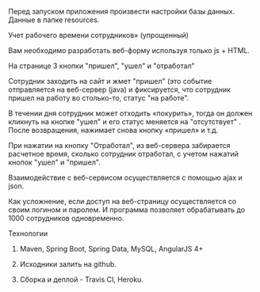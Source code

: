 Перед запуском приложения произвести настройки базы данных. Данные в папке resources.

Учет рабочего времени сотрудников» (упрощенный)


Вам необходимо разработать веб-форму используя только js + HTML.

На странице 3 кнопки "пришел", "ушел" и "отработал"


Сотрудник заходить на сайт и жмет "пришел" (это событие отправляется на веб-сервер (java) и фиксируется, что сотрудник пришел на работу во столько-то, статус "на работе".


В течении дня сотрудник может отходить «покурить», тогда он должен кликнуть на кнопке "ушел" и его статус меняется на "отсутствует" . После возвращения, нажимает снова кнопку «пришел» и т.д.


При нажатии на кнопку "Отработал", из веб-сервера забирается расчетное время, сколько сотрудник отработал, с учетом нажатий кнопок "ушел" и "пришел".



Взаимодействие с веб-сервисом осуществляется с помощью ajax и json.


Как усложнение, если доступ на веб-страницу осуществляется со своим логином и паролем. И программа позволяет обрабатывать до 1000 сотрудников одновременно.



Технологии

1. Maven, Spring Boot, Spring Data, MySQL, AngularJS 4+

2. Исходники залить на github.

3. Сборка и деплой - Travis CI, Heroku.